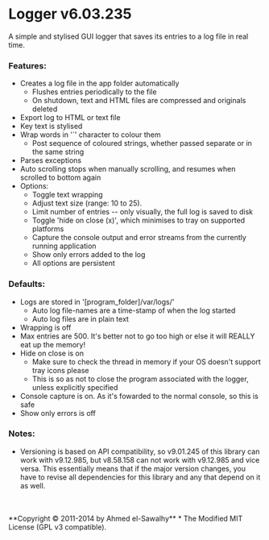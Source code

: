 Logger v6.03.235
================

A simple and stylised GUI logger that saves its entries to a log file in real time.

### Features:

  + Creates a log file in the app folder automatically
	+ Flushes entries periodically to the file
	+ On shutdown, text and HTML files are compressed and originals deleted
  + Export log to HTML or text file
  + Key text is stylised
  + Wrap words in '`' character to colour them
	+ Post sequence of coloured strings, whether passed separate or in the same string
  + Parses exceptions
  + Auto scrolling stops when manually scrolling, and resumes when scrolled to bottom again
  + Options:
	+ Toggle text wrapping
	+ Adjust text size (range: 10 to 25).
	+ Limit number of entries -- only visually, the full log is saved to disk
	+ Toggle 'hide on close (x)', which minimises to tray on supported platforms
	+ Capture the console output and error streams from the currently running application
	+ Show only errors added to the log
	+ All options are persistent

### Defaults:

  + Logs are stored in '[program_folder]/var/logs/'
	+ Auto log file-names are a time-stamp of when the log started
	+ Auto log files are in plain text
  + Wrapping is off
  + Max entries are 500. It's better not to go too high or else it will REALLY eat up the memory!
  + Hide on close is on
	+ Make sure to check the thread in memory if your OS doesn't support tray icons please
	+ This is so as not to close the program associated with the logger, unless explicitly specified
  + Console capture is on. As it's fowarded to the normal console, so this is safe
  + Show only errors is off

### Notes:

  + Versioning is based on API compatibility, so v9.01.245 of this library can work with v9.12.985, but v8.58.158 can not work with v9.12.985 and vice versa. This essentially means that if the major version changes, you have to revise all dependencies for this library and any that depend on it as well.


<br>
<br>
**Copyright &copy; 2011-2014 by Ahmed el-Sawalhy**
 * The Modified MIT License (GPL v3 compatible).
